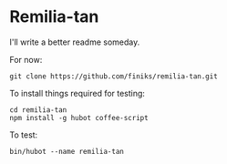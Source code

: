# Remilia-tan

I'll write a better readme someday.

For now:

    git clone https://github.com/finiks/remilia-tan.git

To install things required for testing:

    cd remilia-tan
    npm install -g hubot coffee-script

To test:

    bin/hubot --name remilia-tan
